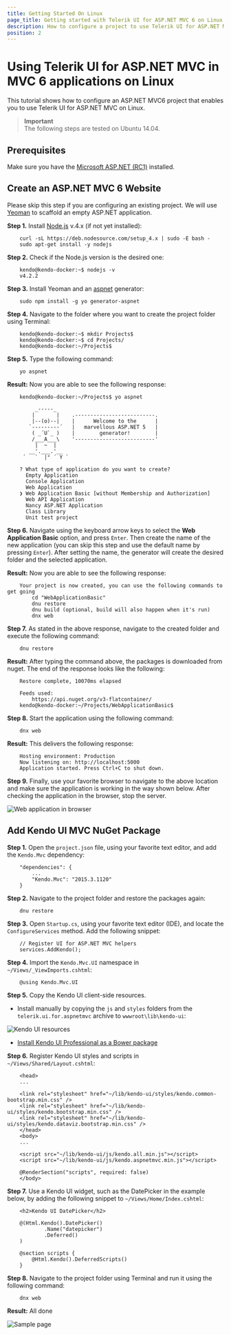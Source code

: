 ```yaml
---
title: Getting Started On Linux
page_title: Getting started with Telerik UI for ASP.NET MVC 6 on Linux
description: How to configure a project to use Telerik UI for ASP.NET MVC 6 on Linux.
position: 2
---
```


# Using Telerik UI for ASP.NET MVC in MVC 6 applications on Linux

This tutorial shows how to configure an ASP.NET MVC6 project that enables you to use Telerik UI for ASP.NET MVC on Linux.

> **Important**  
> The following steps are tested on Ubuntu 14.04.

## Prerequisites 

Make sure you have the [Microsoft ASP.NET (RC1)](http://docs.asp.net/en/latest/getting-started/installing-on-linux.html) installed.

## Create an ASP.NET MVC 6 Website

Please skip this step if you are configuring an existing project. We will use [Yeoman](http://yeoman.io/) to scaffold an empty ASP.NET application. 

**Step 1.** Install [Node.js](https://github.com/nodesource/distributions) v.4.x (if not yet installed):
        
        curl -sL https://deb.nodesource.com/setup_4.x | sudo -E bash -
        sudo apt-get install -y nodejs

**Step 2.** Check if the Node.js version is the desired one:
        
        kendo@kendo-docker:~$ nodejs -v
        v4.2.2

**Step 3.** Install Yeoman and an [aspnet](https://github.com/omnisharp/generator-aspnet#readme) generator:

        sudo npm install -g yo generator-aspnet

**Step 4.** Navigate to the folder where you want to create the project folder using Terminal:

        kendo@kendo-docker:~$ mkdir Projects$
        kendo@kendo-docker:~$ cd Projects/
        kendo@kendo-docker:~/Projects$
        
**Step 5.** Type the following command:

        yo aspnet
   
**Result:** Now you are able to see the following response:

        kendo@kendo-docker:~/Projects$ yo aspnet

             _-----_
            |       |    .--------------------------.
            |--(o)--|    |      Welcome to the      |
           `---------´   |   marvellous ASP.NET 5   |
            ( _´U`_ )    |        generator!        |
            /___A___\    '--------------------------'
             |  ~  |     
           __'.___.'__   
         ´   `  |° ´ Y ` 
        
        ? What type of application do you want to create? 
          Empty Application 
          Console Application 
          Web Application 
        ❯ Web Application Basic [without Membership and Authorization] 
          Web API Application 
          Nancy ASP.NET Application 
          Class Library 
          Unit test project 

        
**Step 6.** Navigate using the keyboard arrow keys to select the **Web Application Basic** option, and press `Enter`. Then create the name of the new application (you can skip this step and use the default name by pressing `Enter`). After setting the name, the generator will create the desired folder and the selected application. 

**Result:** Now you are able to see the following response:

        Your project is now created, you can use the following commands to get going
            cd "WebApplicationBasic"
            dnu restore
            dnu build (optional, build will also happen when it's run)
            dnx web
        
**Step 7.** As stated in the above response, navigate to the created folder and execute the following command:

        dnu restore
        
**Result:** After typing the command above, the packages is downloaded from nuget. The end of the response looks like the following:

        Restore complete, 10070ms elapsed
        
        Feeds used:
            https://api.nuget.org/v3-flatcontainer/
        kendo@kendo-docker:~/Projects/WebApplicationBasic$ 
        
**Step 8.** Start the application using the following command:

        dnx web
        
**Result:** This delivers the following response:

        Hosting environment: Production
        Now listening on: http://localhost:5000
        Application started. Press Ctrl+C to shut down.

**Step 9.** Finally, use your favorite browser to navigate to the above location and make sure the application is working in the way shown below. After checking the application in the browser, stop the server.

![Web application in browser](images/website.png)

## Add Kendo UI MVC NuGet Package

**Step 1.** Open the `project.json` file, using your favorite text editor, and add the `Kendo.Mvc` dependency:

        "dependencies": {
            ...
            "Kendo.Mvc": "2015.3.1120"
        }

**Step 2.** Navigate to the project folder and restore the packages again:

        dnu restore

**Step 3.** Open `Startup.cs`, using your favorite text editor (IDE), and locate the `ConfigureServices` method. Add the following snippet:

        // Register UI for ASP.NET MVC helpers
        services.AddKendo();

**Step 4.** Import the `Kendo.Mvc.UI` namespace in `~/Views/_ViewImports.cshtml`:

        @using Kendo.Mvc.UI

**Step 5.** Copy the Kendo UI client-side resources.

* Install manually by copying the `js` and `styles` folders from the `telerik.ui.for.aspnetmvc` archive to `wwwroot\lib\kendo-ui`:

![Kendo UI resources](images/resources.png)

* [Install Kendo UI Professional as a Bower package](/install/bower#install-kendo-ui-professional-bower-package)

**Step 6.** Register Kendo UI styles and scripts in `~/Views/Shared/Layout.cshtml`:

        <head>
        ...

        <link rel="stylesheet" href="~/lib/kendo-ui/styles/kendo.common-bootstrap.min.css" />
        <link rel="stylesheet" href="~/lib/kendo-ui/styles/kendo.bootstrap.min.css" />
        <link rel="stylesheet" href="~/lib/kendo-ui/styles/kendo.dataviz.bootstrap.min.css" />
        </head>
        <body>
        ...

        <script src="~/lib/kendo-ui/js/kendo.all.min.js"></script>
        <script src="~/lib/kendo-ui/js/kendo.aspnetmvc.min.js"></script>

        @RenderSection("scripts", required: false)
        </body>

**Step 7.** Use a Kendo UI widget, such as the DatePicker in the example below, by adding the following snippet to `~/Views/Home/Index.cshtml`:

        <h2>Kendo UI DatePicker</h2>

        @(Html.Kendo().DatePicker()
                .Name("datepicker")
                .Deferred()
        )

        @section scripts {
            @Html.Kendo().DeferredScripts()
        }

**Step 8.** Navigate to the project folder using Terminal and run it using the following command:
 
        dnx web

**Result:** All done

![Sample page](images/sample-page.png)
